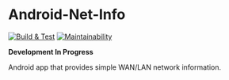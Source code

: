 # Android-Net-Info

[![Build & Test](https://github.com/jsoberg/Android-Net-Info/actions/workflows/build-and-test.yml/badge.svg)](https://github.com/jsoberg/Android-Net-Info/actions/workflows/build-and-test.yml)
[![Maintainability](https://api.codeclimate.com/v1/badges/8d0daff68368a21b1d51/maintainability)](https://codeclimate.com/github/jsoberg/Android-Net-Info/maintainability)

**Development In Progress**

Android app that provides simple WAN/LAN network information.
